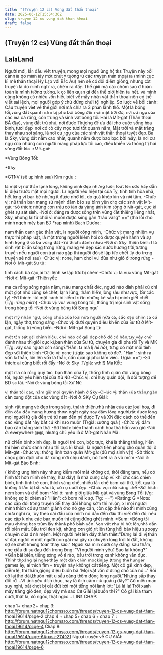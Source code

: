 ```yaml
---
title: "(Truyện 12 cs) Vùng đất thần thoại"
date: 2025-06-12T15:04:36Z
slug: truyen-12-cs-vung-dat-than-thoai
draft: false
---
```


## (Truyện 12 cs) Vùng đất thần thoại

## LalaLand

Người mới, lần đầu viết truyện, mong mọi người ủng hộ  tks
Truyện này bối cảnh là do mình lấy mốt chút ý tưởng từ các truyện thần thoại ra (mình cực kì mê thần thoại Hy Lạp với Bắc Âu) nên sẽ có đôi điểm giống, nhưng cốt truyện là do minh nghĩ ra, chém ra đấy. Thế giới mà các chòm sao ở hoàn toàn là mình tưởng tượng, k có liên quan gì đến thế giới hiện tại hết, và mình cũng không có nhiều vốn hiểu biết về mấy nhân vật thần thoại nên có thể viết sai lệch, mọi người góp ý chứ đừng chửi tội nghiệp.
Sơ lược về bối cảnh: Câu truyện viết về thế giới nơi mà chia ra 3 phần lãnh thổ. Một là bóng tối,vùng đất quanh năm bị phủ bởi bóng đêm và mặt trời đỏ, nơi cư ngụ của các ma cà rồng, côn trùng và sinh vật bóng tối. Hai là Mít-gát (Thần thoại BÂ đây), vùng đất trù phú, nơi được Thượng đế ưu đãi cho cuộc sống hòa bình, tươi đẹp, nơi có cỏ cây mọc tươi tốt quanh năm, Mặt trời và mặt trăng thay nhau soi sáng, là nơi cư ngụ của các sinh vật thần thoại tuyệt đẹp. Ba là Sky, vùng đất nằm cao nhất, quanh năm được bao bọc bởi mây, là nơi cư ngụ của những con người mang pháp lực tối cao, điều khiển và thống trị hai vùng đất kia.
*Mít-gát:

*Vùng Bóng Tối:

*Sky:

*GTNV (sẽ up hình sau)
Kim ngưu :

là một vị nữ thần lạnh lùng, không xinh đẹp nhưng luôn toát lên sức hấp dẫn kì diệu trước mặt mọi người. Là người yêu hiện tại của Ty, tính tình hòa nhã, hết lòng vì bạn bè nhưng ít được nhớ tới, do quá khép kín và nội tâm.
-Chức vị: nữ thần ban mang sứ mệnh đảm bảo sự bình yên cho các sinh vật Mít-gát
-Sở thích: những con trâu có làn da vàng ánh kim sống ở Mít-gát, cực kì ghét sự sát sinh.
-Nơi ở: đáng ra được sống trên vùng đất thiêng liêng nhất, Sky, nhưng lại từ chối vì muốn được sống gần "trâu vàng" ==" (tha lỗi cho mình ngeh mấy bạn BD *rạp mình)
Bạch Dương:
 

nam thần canh gác thần vật, là người công minh,
-Chức vị: mang nhiệm vụ thực thi pháp luật, là một trong người hiếm hoi có được quyền hành và sự kính trọng ở cả ba vùng đât
-Sở thích: đánh nhau
-Nơi ở: Sky
Thiên bình:
l
là sinh vật bí ẩn sống trong rừng, mang vẻ đẹp sắc nước hương trời,tương truyền nếu người con trai nào gặp thì người đó sẽ lập tức chết (lý do trong truyện sẽ nói sau)
-Chức vị: none, ham chơi vui đùa như gió ở trong rừng
-Nơi ở: Mít-gát
Sư tử:

tính cách bá đạo,ai trái lệnh sẽ lập tức bị chém
-Chức vị: là vua vùng Mít-gát
-Nơi ở: Mít-gát
-Thiên yết:

ma cà rồng sống ngàn năm, máu mang chất độc, người nào dính phải dù chỉ một giọt nhỏ cũng sẽ chết, lạnh lùng, thâm hiểm,lòng sâu như vực, (Sr các ty)
-Sở thích: cừi một cách bí hiểm trước những kẻ sắp bị mình giết chết (T/g: *rùng mình*)
-Chức vị: vua vùng bóng tối, thống trị mọi sinh vật sống trong bóng tối
-Nơi ở: vùng bóng tối
Song ngư:

một mỹ nhân ngư, công chúa của loài nửa người nửa cá, sắc đẹp chim sa cá lặn, ngây thơ, trong sáng
-Chức vị: dưới quyền điều khiển của Sư tử ở Mít-gát, thống trị vùng biển.
-Nơi ở: Mít-gát
Song tử:

một tên sát gái chính hiệu, chỗ nào có gái đẹp chỗ đó có hắn,tuy vậy chứ đánh nhau thì giỏi cực kì,bạn thân của Sư tử, chuyên gia đi phá rối Ty và MK (T/g: vậy sao ngươi còn sống?."Hắn: ta mà lị *hố hố*), từng có một mối tình đẹp với thiên bình
-Chức vị: none (t/giả: sao không có đc?. "Hắn": sinh ra vốn là thần, lớn lên vốn là thần, cần quái gì phải làm việc. T/giả: ==")
-Sở thích: ai cũng biết rồi đấy
-Nơi ở: Sky (T/giả: wth!!)
Ma Kết:

một ma cà rồng quý tộc, bạn thân của Ty, thống lĩnh quân đội vùng bóng tối, người yêu hiện tại của Xử Nữ
-Chức vị: chỉ huy quân đội, là đối tượng để BD so tài.
-Nơi ở: vùng bóng tối
Xử Nữ:

vị thần tối cao, nắm giữ mọi quyền hành ở Sky
-CHức vị: thần của thần,ngăn cản xung đột của các vùng đất
-Nơi ở: SKy
Cự Giải:

sinh vật mang vẻ đẹp trong sáng, thánh thiện,chủ nhân của các loài hoa, đi đến đâu đều mang hương thơm ngất ngây say đắm lòng người,rất được lòng mọi người từ già đến trẻ từ nam đến nữ  được Ty và XN đặc cách có thể đến các vùng đất này bất cứ khi nào muốn (T/giả: sướng quá  )
-Chức vị: đảm bảo cân bằng sinh thái 
-Sở thích: biến thành cánh hoa thả hồn vào gió
-Nơi ở: everywhere @@, nhưng chủ yếu là ở Mít-gát
Nhân Mã:

nữ chiến binh xinh đẹp, là người trẻ con, bộc trực, khá là thẳng thắng, hiền thì hiền chức đánh nhau thì cực kì khoái, là người tiên phong cho quân đội ở Mít-gát
-Chức vụ: thống lĩnh toàn quân Mít-gát (đủ mọi sinh vật)
-Sở thích: chọc giận địch cho đã xong mới chịu đánh, nói toét ra là võ mồm 
-Nơi ở: Mít-gát
Bảo Bình: 

( không ưng hình này nhưng kiếm mỏi mắt không có, thôi đăng tạm, nếu có hình tốt hơn mình sẽ thay, hứa đấy)
là nhà cung cấp vũ khí cho các chiến binh, tính tình trẻ con, thích sáng chế, nhiều lần chế bom xài thử, kết quả là không ít lần bị bắt vào tù, có nụ cười đẹp.
-Chức vụ: nhà sáng chế
-Sở thích: ném bom và chế bom
-Nơi ở: ranh giới giữa Mít-gát và vùng Bóng Tối (t/g: không sợ bị chém a? "Hắn": có bom rồi k sợ. T/g: ==")
*Rating: G
*Note: các cặp đôi trong truyện SẼ thay đổi không sớm thì muộn, xl mọi người, mình thích có sự tranh giành cho nó gay cấn, còn cặp thế nào thì mình cũng chưa nghĩ ra, tùy theo cái đầu của mình nó dẫn đến đâu thì viết đến đó, nếu các cặp k như các bạn muốn thì cũng đừng ghét mình. 
*Sum:
*Bóng tối mau chóng bao trùm lấy thành phố bình yên. Vạn vật như bị hút lên,nhỏ dần rồi biến mất. Bầu trời đen kịt, những cơn gió rít lên từng hồi báo hiệu sự xoay chuyển của định mệnh. Một người hét lên đầy thảm thiết:"Dừng lại đi vị thần vĩ đại, người vì một người con gái mà gây ra chuyện long trời lở đất, không sợ sẽ chết không toàn thây sao." Người kia mỉm cười cay đắng, sâu thẳm, che giấu đi sự đau đớn trong lòng: "Vì người mình yêu? Sao lại không?"
*Gần bãi biển, tiếng sóng vỗ rì rào, bầu trời trong xanh không vẩn đục. Thỉnh thoảng lại nghe thấy một đàn chim mockinjay (trong the hunger games ấy, ai thích fim + truyện này không) cất tiếng. Một cô gái xinh đẹp, diễm lệ, thì thầm,giọng điệu buồn bã:"Mọi vật vốn ở đúng chỗ của nó..." Rồi cô lại thở dài,khuôn mặt u sầu càng thêm động lòng người."Nhưng sắp thay đổi rồi...Vì tình yêu đích thực, hay là tình cảm mù quáng đây?" Cô miên man suy nghĩ, bất chợt bị cắt đứt bởi một tiếng nói lảnh lót: "Là lá la! Trời xanh mấy trắng gió đen, đẹp vậy mà sao Cự Giải lại buồn thế?" Cô gái kia thầm cười, thật là, đồ ngốc, thật ngốc...
LINK CHAP:
 
chap 1+ chap 2+ chap 3: http://forum.matngu12chomsao.com/threads/truyen-12-cs-vung-dat-than-thoai.19614/page-2
chap 4 + chap 5+ chap 6 + chap 7: :
 http://forum.matngu12chomsao.com/threads/truyen-12-cs-vung-dat-than-thoai.19614/page-4 
Chap 8: http://forum.matngu12chomsao.com/threads/truyen-12-cs-vung-dat-than-thoai.19614/page-6#post-274021 
Ngoại truyện về CỰ GIẢI: http://forum.matngu12chomsao.com/threads/truyen-12-cs-vung-dat-than-thoai.19614/page-6